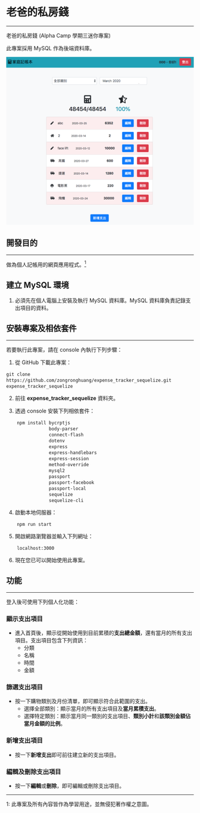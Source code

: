 # 老爸的私房錢
---
老爸的私房錢 (Alpha Camp 學期三迷你專案)

此專案採用 MySQL 作為後端資料庫。

![Demo](/Demo.png)

## 開發目的
---
做為個人記帳用的網頁應用程式。[<sup>1</sup>](#1)

## 建立 MySQL 環境
1. 必須先在個人電腦上安裝及執行 MySQL 資料庫。MySQL 資料庫負責記錄支出項目的資料。

## 安裝專案及相依套件
---
若要執行此專案，請在 console 內執行下列步驟：

1. 從 GitHub 下載此專案：
```
git clone https://github.com/zongronghuang/expense_tracker_sequelize.git expense_tracker_sequelize
``` 
2. 前往 **expense_tracker_sequelize** 資料夾。

3. 透過 console 安裝下列相依套件：
```
    npm install bycrptjs
                body-parser 
                connect-flash 
                dotenv
                express 
                express-handlebars 
                express-session
                method-override 
                mysql2
                passport 
                passport-facebook
                passport-local  
                sequelize
                sequelize-cli
```

4. 啟動本地伺服器：
```
    npm run start
```

5. 開啟網路瀏覽器並輸入下列網址：
```
    localhost:3000
```

6. 現在您已可以開始使用此專案。

## 功能
---

登入後可使用下列個人化功能：

### 顯示支出項目
* 進入首頁後，顯示從開始使用到目前累積的**支出總金額**，還有當月的所有支出項目。支出項目包含下列資訊：
    * 分類
    * 名稱
    * 時間
    * 金額

### 篩選支出項目
* 按一下購物類別及月份清單，即可顯示符合此範圍的支出。
    * 選擇全部類別：顯示當月的所有支出項目及**當月累積支出**。
    * 選擇特定類別：顯示當月同一類別的支出項目、**類別小計**和**該類別金額佔當月金額的比例**。

### 新增支出項目
* 按一下**新增支出**即可前往建立新的支出項目。

### 編輯及刪除支出項目
* 按一下**編輯**或**刪除**，即可編輯或刪除支出項目。

---
<a class="anchor" id="1">1</a>: 此專案及所有內容皆作為學習用途，並無侵犯著作權之意圖。